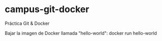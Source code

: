 # campus-git-docker
Práctica Git &amp; Docker

Bajar la imagen de Docker llamada "hello-world":
docker run hello-world
